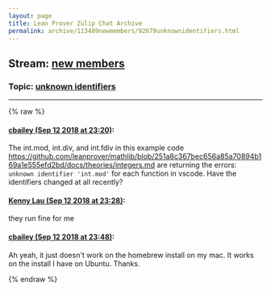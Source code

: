 ```yaml
---
layout: page
title: Lean Prover Zulip Chat Archive 
permalink: archive/113489newmembers/92679unknownidentifiers.html
---
```


## Stream: [new members](index.html)
### Topic: [unknown identifiers](92679unknownidentifiers.html)

---


{% raw %}
#### [ cbailey (Sep 12 2018 at 23:20)](https://leanprover.zulipchat.com/#narrow/stream/113489-new%20members/topic/unknown%20identifiers/near/133844874):
<p>The int.mod, int.div, and int.fdiv in this example code <a href="https://github.com/leanprover/mathlib/blob/251a8c367bec656a85a70894b169a1e555efd2bd/docs/theories/integers.md" target="_blank" title="https://github.com/leanprover/mathlib/blob/251a8c367bec656a85a70894b169a1e555efd2bd/docs/theories/integers.md">https://github.com/leanprover/mathlib/blob/251a8c367bec656a85a70894b169a1e555efd2bd/docs/theories/integers.md</a>  are returning the errors: <code>unknown identifier 'int.mod'</code> for each function in vscode. Have the identifiers changed at all recently?</p>

#### [ Kenny Lau (Sep 12 2018 at 23:28)](https://leanprover.zulipchat.com/#narrow/stream/113489-new%20members/topic/unknown%20identifiers/near/133845385):
<p>they run fine for me</p>

#### [ cbailey (Sep 12 2018 at 23:48)](https://leanprover.zulipchat.com/#narrow/stream/113489-new%20members/topic/unknown%20identifiers/near/133846533):
<p>Ah yeah, it just doesn't work on the homebrew install on my mac. It works on the install I have on Ubuntu. Thanks.</p>


{% endraw %}
